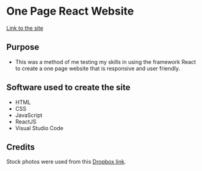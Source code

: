 # One Page React Website
[Link to the site](https://thajeepan-rathiharan.github.io/App-Site/)

## Purpose
- This was a method of me testing my skills in using the framework React to create a one page website that is responsive and user friendly.

## Software used to create the site
- HTML
- CSS
- JavaScript
- ReactJS
- Visual Studio Code

## Credits
Stock photos were used from this [Dropbox link](https://www.dropbox.com/sh/j4tl2a70gadhfo2/AADGkGavI0TX8j0q1Bw0gqaKa/one%20page%20website%20template?dl=0&subfolder_nav_tracking=1).

